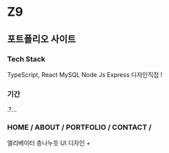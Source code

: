 # Z9

## 포트폴리오 사이트

### Tech Stack
TypeScript, React 
MySQL
Node Js Express
디자인직접 !

### 기간
.?...
### HOME / ABOUT / PORTFOLIO / CONTACT /
엘리베이터 층나누듯 UI 디자인 +  
